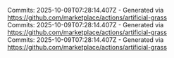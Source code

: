 Commits: 2025-10-09T07:28:14.407Z - Generated via https://github.com/marketplace/actions/artificial-grass
<br>
Commits: 2025-10-09T07:28:14.407Z - Generated via https://github.com/marketplace/actions/artificial-grass
<br>
Commits: 2025-10-09T07:28:14.407Z - Generated via https://github.com/marketplace/actions/artificial-grass
<br>

